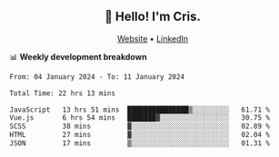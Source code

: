 
<h2 align="center">👋 Hello! I'm Cris.</h2>
<p align="center">
  <a href="https://www.criscunas.dev">Website</a> •
  <a href="https://www.linkedin.com/in/cristophercunas/">LinkedIn</a> 
</p>


📊 **Weekly development breakdown**
<!--START_SECTION:waka-->

```txt
From: 04 January 2024 - To: 11 January 2024

Total Time: 22 hrs 13 mins

JavaScript   13 hrs 51 mins  ███████████████▒░░░░░░░░░   61.71 %
Vue.js       6 hrs 54 mins   ███████▓░░░░░░░░░░░░░░░░░   30.75 %
SCSS         38 mins         ▓░░░░░░░░░░░░░░░░░░░░░░░░   02.89 %
HTML         27 mins         ▓░░░░░░░░░░░░░░░░░░░░░░░░   02.04 %
JSON         17 mins         ▒░░░░░░░░░░░░░░░░░░░░░░░░   01.31 %
```

<!--END_SECTION:waka-->
